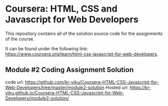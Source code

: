 # Coursera: HTML, CSS and Javascript for Web Developers
This repository contains all of the solution source code for the assignments of the course.

It can be found under the following link: https://www.coursera.org/learn/html-css-javascript-for-web-developers.

## Module #2 Coding Assignment Solution
   code url: https://github.com/kr-viku/Coursera-HTML-CSS-Javascript-for-Web-Developers/tree/master/module2-solution
   Hosted url: https://kr-viku.github.io/Coursera-HTML-CSS-Javascript-for-Web-Developers/module2-solution/
